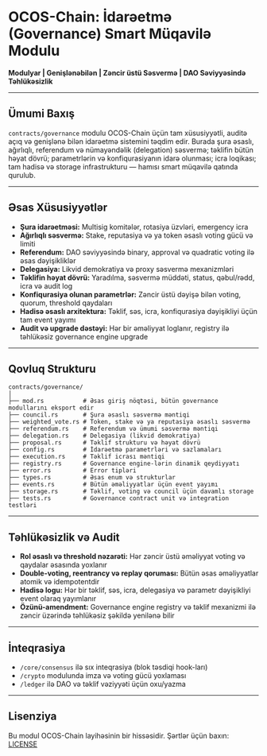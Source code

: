 # OCOS-Chain: İdarəetmə (Governance) Smart Müqavilə Modulu

**Modulyar | Genişlənəbilən | Zəncir üstü Səsvermə | DAO Səviyyəsində Təhlükəsizlik**

---

## Ümumi Baxış

`contracts/governance` modulu OCOS-Chain üçün tam xüsusiyyətli, auditə açıq və genişlənə bilən idarəetmə sistemini təqdim edir. Burada şura əsaslı, ağırlıqlı, referendum və nümayəndəlik (delegation) səsvermə; təklifin bütün həyat dövrü; parametrlərin və konfiqurasiyanın idarə olunması; icra loqikası; tam hadisə və storage infrastrukturu — hamısı smart müqavilə qatında qurulub.

---

## Əsas Xüsusiyyətlər

- **Şura idarəetməsi:** Multisig komitələr, rotasiya üzvləri, emergency icra
- **Ağırlıqlı səsvermə:** Stake, reputasiya və ya token əsaslı voting gücü və limiti
- **Referendum:** DAO səviyyəsində binary, approval və quadratic voting ilə əsas dəyişikliklər
- **Delegasiya:** Likvid demokratiya və proxy səsvermə mexanizmləri
- **Təklifin həyat dövrü:** Yaradılma, səsvermə müddəti, status, qəbul/rədd, icra və audit log
- **Konfiqurasiya olunan parametrlər:** Zəncir üstü dəyişə bilən voting, quorum, threshold qaydaları
- **Hadisə əsaslı arxitektura:** Təklif, səs, icra, konfiqurasiya dəyişikliyi üçün tam event yayımı
- **Audit və upgrade dəstəyi:** Hər bir əməliyyat loglanır, registry ilə təhlükəsiz governance engine upgrade

---

## Qovluq Strukturu

```
contracts/governance/
│
├── mod.rs           # Əsas giriş nöqtəsi, bütün governance modullarını eksport edir
├── council.rs       # Şura əsaslı səsvermə məntiqi
├── weighted_vote.rs # Token, stake və ya reputasiya əsaslı səsvermə
├── referendum.rs    # Referendum və ümumi səsvermə məntiqi
├── delegation.rs    # Delegasiya (likvid demokratiya)
├── proposal.rs      # Təklif strukturu və həyat dövrü
├── config.rs        # İdarəetmə parametrləri və sazlamaları
├── execution.rs     # Təklif icrası məntiqi
├── registry.rs      # Governance engine-lərin dinamik qeydiyyatı
├── error.rs         # Error tipləri
├── types.rs         # Əsas enum və strukturlar
├── events.rs        # Bütün əməliyyatlar üçün event yayımı
├── storage.rs       # Təklif, voting və council üçün davamlı storage
├── tests.rs         # Governance contract unit və integration testləri
```

---

## Təhlükəsizlik və Audit

- **Rol əsaslı və threshold nəzarəti:** Hər zəncir üstü əməliyyat voting və qaydalar əsasında yoxlanır
- **Double-voting, reentrancy və replay qoruması:** Bütün əsas əməliyyatlar atomik və idempotentdir
- **Hadisə logu:** Hər bir təklif, səs, icra, delegasiya və parametr dəyişikliyi event olaraq yayımlanır
- **Özünü-amendment:** Governance engine registry və təklif mexanizmi ilə zəncir üzərində təhlükəsiz şəkildə yenilənə bilir

---

## İnteqrasiya

- `/core/consensus` ilə sıx inteqrasiya (blok təsdiqi hook-ları)
- `/crypto` modulunda imza və voting gücü yoxlaması
- `/ledger` ilə DAO və təklif vəziyyəti üçün oxu/yazma

---

## Lisenziya

Bu modul OCOS-Chain layihəsinin bir hissəsidir. Şərtlər üçün baxın: [LICENSE](../../LICENSE)
